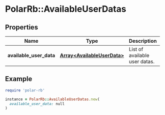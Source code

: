 # PolarRb::AvailableUserDatas

## Properties

| Name | Type | Description | Notes |
| ---- | ---- | ----------- | ----- |
| **available_user_data** | [**Array&lt;AvailableUserData&gt;**](AvailableUserData.md) | List of available user datas. | [optional] |

## Example

```ruby
require 'polar-rb'

instance = PolarRb::AvailableUserDatas.new(
  available_user_data: null
)
```

